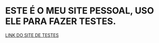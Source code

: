 # ESTE É O MEU SITE PESSOAL, USO ELE PARA FAZER TESTES.


<a href="https://stellular-kangaroo-a2da73.netlify.app/">LINK DO SITE DE TESTES</a>
